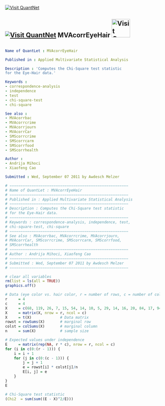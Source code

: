 
[<img src="https://github.com/QuantLet/Styleguide-and-Validation-procedure/blob/master/pictures/banner.png" alt="Visit QuantNet">](http://quantlet.de/index.php?p=info)

## [<img src="https://github.com/QuantLet/Styleguide-and-Validation-procedure/blob/master/pictures/qloqo.png" alt="Visit QuantNet">](http://quantlet.de/) **MVAcorrEyeHair** [<img src="https://github.com/QuantLet/Styleguide-and-Validation-procedure/blob/master/pictures/QN2.png" width="60" alt="Visit QuantNet 2.0">](http://quantlet.de/d3/ia)

```yaml

Name of QuantLet : MVAcorrEyeHair

Published in : Applied Multivariate Statistical Analysis

Description : 'Computes the Chi-Square test statistic
for the Eye-Hair data.'

Keywords :
- correspondence-analysis
- independence
- test
- chi-square-test
- chi-square

See also :
- MVAcorrbac
- MVAcorrcrime
- MVAcorrjourn
- MVAcorrCar
- SMScorrcrime
- SMScorrcarm
- SMScorrfood
- SMScorrhealth

Author :
- Andrija Mihoci
- Xiaofeng Cao

Submitted : Wed, September 07 2011 by Awdesch Melzer
```


```r
# −−−−−−−−−−−−−−−−−−−−−−−−−−−−−−−−−−−−−−−−−−−−−−−−−−−−−−
# Name of QuantLet : MVAcorrEyeHair
# −−−−−−−−−−−−−−−−−−−−−−−−−−−−−−−−−−−−−−−−−−−−−−−−−−−−−−
# Published in : Applied Multivariate Statistical Analysis
# −−−−−−−−−−−−−−−−−−−−−−−−−−−−−−−−−−−−−−−−−−−−−−−−−−−−−−
# Description : Computes the Chi-Square test statistic 
# for the Eye-Hair data.
# −−−−−−−−−−−−−−−−−−−−−−−−−−−−−−−−−−−−−−−−−−−−−−−−−−−−−−
# Keywords : correspondence-analysis, independence, test,
# chi-square-test, chi-square
# −−−−−−−−−−−−−−−−−−−−−−−−−−−−−−−−−−−−−−−−−−−−−−−−−−−−−−
# See also : MVAcorrbac, MVAcorrcrime, MVAcorrjourn, 
# MVAcorrCar, SMScorrcrime, SMScorrcarm, SMScorrfood,
# SMScorrhealth
# −−−−−−−−−−−−−−−−−−−−−−−−−−−−−−−−−−−−−−−−−−−−−−−−−−−−−−
# Author : Andrija Mihoci, Xiaofeng Cao
# −−−−−−−−−−−−−−−−−−−−−−−−−−−−−−−−−−−−−−−−−−−−−−−−−−−−−−
# Submitted : Wed, September 07 2011 by Awdesch Melzer
# −−−−−−−−−−−−−−−−−−−−−−−−−−−−−−−−−−−−−−−−−−−−−−−−−−−−−−

# clear all variables
rm(list = ls(all = TRUE))
graphics.off()

# Data (eye color vs. hair color, r = number of rows, c = number of columns)
r     = 4
c     = 4
X     = c(68, 119, 26, 7, 15, 54, 14, 10, 5, 29, 14, 16, 20, 84, 17, 94)
X     = matrix(X, nrow = r, ncol = c)
X     = t(X)             # Data matrix
rowst = rowSums(X)       # marginal row
colst = colSums(X)       # marginal column
n     = sum(X)           # sample size

# Expected values under independence
E     = matrix(rep(NA, r * c), nrow = r, ncol = c)
for (i in c(0:(r - 1))) {
    i = i + 1
    for (j in c(0:(c - 1))) {
        j = j + 1
        e = rowst[i] * colst[j]/n
        E[i, j] = e
    }
}
E

# Chi-Square test statistic
(Chi2  = sum(sum((E - X)^2/E)))

```
